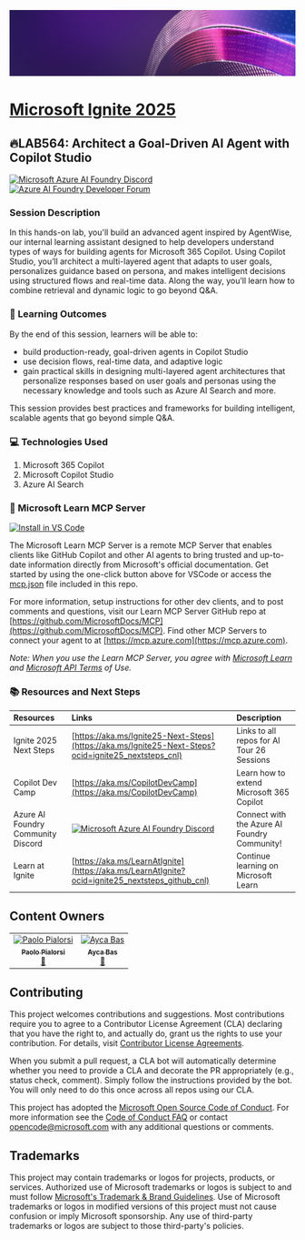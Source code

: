 <p align="center">
<img src="img/Banner-ignite-25.png" alt="decorative banner" width="1200"/>
</p>

# [Microsoft Ignite 2025](https://ignite.microsoft.com)

## 🔥LAB564: Architect a Goal-Driven AI Agent with Copilot Studio

[![Microsoft Azure AI Foundry Discord](https://dcbadge.limes.pink/api/server/ByRwuEEgH4)](https://discord.com/invite/ByRwuEEgH4)
[![Azure AI Foundry Developer Forum](https://img.shields.io/badge/GitHub-Azure_AI_Foundry_Developer_Forum-blue?style=for-the-badge&logo=github&color=adff2f&logoColor=fff)](https://aka.ms/foundry/forum)

### Session Description

In this hands-on lab, you'll build an advanced agent inspired by AgentWise, our internal learning assistant designed to help developers understand types of ways for building agents for Microsoft 365 Copilot. Using Copilot Studio, you’ll architect a multi-layered agent that adapts to user goals, personalizes guidance based on persona, and makes intelligent decisions using structured flows and real-time data. Along the way, you’ll learn how to combine retrieval and dynamic logic to go beyond Q&A.

### 🧠 Learning Outcomes

By the end of this session, learners will be able to:

- build production-ready, goal-driven agents in Copilot Studio 
- use decision flows, real-time data, and adaptive logic
- gain practical skills in designing multi-layered agent architectures that personalize responses based on user goals and personas using the necessary knowledge and tools such as Azure AI Search and more.

This session provides best practices and frameworks for building intelligent, scalable agents that go beyond simple Q&A.

### 💻 Technologies Used

1. Microsoft 365 Copilot
1. Microsoft Copilot Studio
1. Azure AI Search

### 🌟 Microsoft Learn MCP Server

[![Install in VS Code](https://img.shields.io/badge/VS_Code-Install_Microsoft_Docs_MCP-0098FF?style=flat-square&logo=visualstudiocode&logoColor=white)](https://vscode.dev/redirect/mcp/install?name=microsoft.docs.mcp&config=%7B%22type%22%3A%22http%22%2C%22url%22%3A%22https%3A%2F%2Flearn.microsoft.com%2Fapi%2Fmcp%22%7D)

The Microsoft Learn MCP Server is a remote MCP Server that enables clients like GitHub Copilot and other AI agents to bring trusted and up-to-date information directly from Microsoft's official documentation. Get started by using the one-click button above for VSCode or access the [mcp.json](.vscode/mcp.json) file included in this repo.

For more information, setup instructions for other dev clients, and to post comments and questions, visit our Learn MCP Server GitHub repo at [https://github.com/MicrosoftDocs/MCP](https://github.com/MicrosoftDocs/MCP). Find other MCP Servers to connect your agent to at [https://mcp.azure.com](https://mcp.azure.com).

*Note: When you use the Learn MCP Server, you agree with [Microsoft Learn](https://learn.microsoft.com/en-us/legal/termsofuse) and [Microsoft API Terms](https://learn.microsoft.com/en-us/legal/microsoft-apis/terms-of-use) of Use.*

### 📚 Resources and Next Steps

| Resources          | Links                             | Description        |
|:-------------------|:----------------------------------|:-------------------|
| Ignite 2025 Next Steps | [https://aka.ms/Ignite25-Next-Steps](https://aka.ms/Ignite25-Next-Steps?ocid=ignite25_nextsteps_cnl) | Links to all repos for AI Tour 26 Sessions |
| Copilot Dev Camp | [https://aka.ms/CopilotDevCamp](https://aka.ms/CopilotDevCamp) | Learn how to extend Microsoft 365 Copilot |
| Azure AI Foundry Community Discord | [![Microsoft Azure AI Foundry Discord](https://dcbadge.limes.pink/api/server/ByRwuEEgH4)](https://discord.com/invite/ByRwuEEgH4)| Connect with the Azure AI Foundry Community! |
| Learn at Ignite | [https://aka.ms/LearnAtIgnite](https://aka.ms/LearnAtIgnite?ocid=ignite25_nextsteps_github_cnl) | Continue learning on Microsoft Learn |

## Content Owners

<!-- TODO: Add yourself as a content owner
1. Change the src in the image tag to {your github url}.png
2. Change INSERT NAME HERE to your name
3. Change the github url in the final href to your url. -->

<table>
<tr>
        <td align="center"><a href="http://github.com/PaoloPia">
                <img src="https://github.com/PaoloPia.png" width="100px;" alt="Paolo Pialorsi"/><br />
                <sub><b> Paolo Pialorsi</b></sub></a><br />
                <a href="https://github.com/PaoloPia" title="talk">📢</a> 
        </td>
        <td align="center"><a href="http://github.com/aycabas">
                <img src="https://github.com/aycabas.png" width="100px;" alt="Ayca Bas"/><br />
                <sub><b> Ayca Bas</b></sub></a><br />
                <a href="https://github.com/aycabas" title="talk">📢</a> 
        </td>
</tr>
</table>


## Contributing

This project welcomes contributions and suggestions.  Most contributions require you to agree to a
Contributor License Agreement (CLA) declaring that you have the right to, and actually do, grant us
the rights to use your contribution. For details, visit [Contributor License Agreements](https://cla.opensource.microsoft.com).

When you submit a pull request, a CLA bot will automatically determine whether you need to provide
a CLA and decorate the PR appropriately (e.g., status check, comment). Simply follow the instructions
provided by the bot. You will only need to do this once across all repos using our CLA.

This project has adopted the [Microsoft Open Source Code of Conduct](https://opensource.microsoft.com/codeofconduct/).
For more information see the [Code of Conduct FAQ](https://opensource.microsoft.com/codeofconduct/faq/) or
contact [opencode@microsoft.com](mailto:opencode@microsoft.com) with any additional questions or comments.

## Trademarks

This project may contain trademarks or logos for projects, products, or services. Authorized use of Microsoft
trademarks or logos is subject to and must follow
[Microsoft's Trademark & Brand Guidelines](https://www.microsoft.com/legal/intellectualproperty/trademarks/usage/general).
Use of Microsoft trademarks or logos in modified versions of this project must not cause confusion or imply Microsoft sponsorship.
Any use of third-party trademarks or logos are subject to those third-party's policies.
